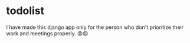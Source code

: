 # todolist
I have made this django app only for the person who don't prioritize their work and meetings properly. 😠😠
